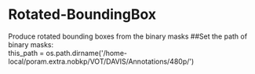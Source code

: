# Rotated-BoundingBox
Produce rotated bounding boxes from the binary masks
##Set the path of binary masks: <br>
this_path = os.path.dirname('/home-local/poram.extra.nobkp/VOT/DAVIS/Annotations/480p/')
